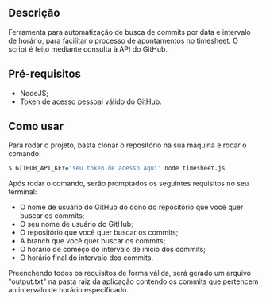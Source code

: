 ## Descrição

Ferramenta para automatização de busca de commits por data e intervalo de horário, para facilitar o processo de apontamentos no timesheet.
O script é feito mediante consulta à API do GitHub.

## Pré-requisitos

- NodeJS;
- Token de acesso pessoal válido do GitHub.

## Como usar

Para rodar o projeto, basta clonar o repositório na sua máquina e rodar o comando:

```bash
$ GITHUB_API_KEY="seu token de acesso aqui" node timesheet.js
```

Após rodar o comando, serão promptados os seguintes requisitos no seu terminal:
  - O nome de usuário do GitHub do dono do repositório que você quer buscar os commits;
  - O seu nome de usuário do GitHub;
  - O repositório que você quer buscar os commits;
  - A branch que você quer buscar os commits;
  - O horário de começo do intervalo de início dos commits;
  - O horário final do intervalo dos commits.

Preenchendo todos os requisitos de forma válida, será gerado um arquivo "output.txt" na pasta raiz da aplicação
contendo os commits que pertencem ao intervalo de horário especificado.
